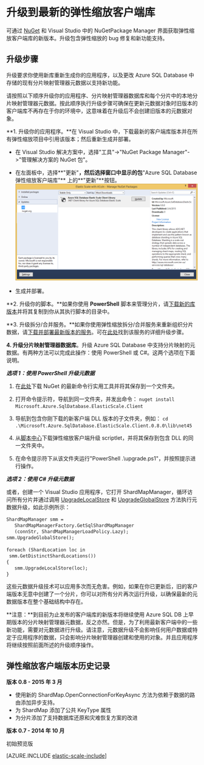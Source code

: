 <properties 
	title="Upgrade to the Latest Elastic Scale Client Library" 
	pageTitle="升级到最新的弹性缩放客户端库" 
	description="使用 PowerShell 和 C# 的升级说明" 
	metaKeywords="sharding,elastic scale, Azure SQL DB sharding" 
	services="sql-database" 
	documentationCenter="" 
	manager="stuarto" 
	authors="stuarto"/>
	
<tags ms.service="sql-database" ms.date="03/05/2015" wacn.date="05/25/2015"/>


# 升级到最新的弹性缩放客户端库

可通过 [NuGet](https://www.nuget.org/packages/Microsoft.Azure.SqlDatabase.ElasticScale.Client/) 和 Visual Studio 中的 NuGetPackage Manager 界面获取弹性缩放客户端库的新版本。升级包含弹性缩放的 bug 修复和新功能支持。

## 升级步骤

升级要求你使用新库重新生成你的应用程序，以及更改 Azure SQL Database 中存储的现有分片映射管理器元数据以支持新功能。

请按照以下顺序升级你的应用程序、分片映射管理器数据库和每个分片中的本地分片映射管理器元数据。按此顺序执行升级步骤可确保在更新元数据对象时旧版本的客户端库不再存在于你的环境中，这意味着在升级后不会创建旧版本的元数据对象。   

**1. 升级你的应用程序。**在 Visual Studio 中，下载最新的客户端库版本并在所有弹性缩放项目中引用该版本；然后重新生成并部署。 

 * 在 Visual Studio 解决方案中，选择"工具"->"NuGet Package Manager"->"管理解决方案的 NuGet 包"。 
 * 在左面板中，选择**"更新"**，然后选择窗口中显示的包**"Azure SQL Database 弹性缩放客户端库"** 上的**"更新"**按钮。
	![Upgrade Nuget Pacakges][1]
 
 * 生成并部署。 

**2. 升级你的脚本。**如果你使用 **PowerShell** 脚本来管理分片，请[下载新的库版本](https://www.nuget.org/packages/Microsoft.Azure.SqlDatabase.ElasticScale.Client/)并将其复制到你从其执行脚本的目录中。 

**3. 升级拆分/合并服务。**如果你使用弹性缩放拆分/合并服务来重新组织分片数据，请[下载并部署最新版本的服务](https://www.nuget.org/packages/Microsoft.Azure.SqlDatabase.ElasticScale.Service.SplitMerge/)。可在[此处](/documentation/articles/sql-database-elastic-scale-overview-split-and-merge)找到该服务的详细升级步骤。 

**4. 升级分片映射管理器数据库**。升级 Azure SQL Database 中支持分片映射的元数据。有两种方法可以完成此操作：使用 PowerShell 或 C#。这两个选项在下面说明。

***选项 1：使用 PowerShell 升级元数据***

1. 在[此处](http://nuget.org/nuget.exe)下载 NuGet 的最新命令行实用工具并将其保存到一个文件夹。 

2. 打开命令提示符，导航到同一文件夹，并发出命令：
`nuget install Microsoft.Azure.SqlDatabase.ElasticScale.Client`

3. 导航到包含你刚下载的新客户端 DLL 版本的子文件夹，例如：
`cd .\Microsoft.Azure.SqlDatabase.ElasticScale.Client.0.8.0\lib\net45`

4. 从[脚本中心](http://go.microsoft.com/?linkid=9876343)下载弹性缩放客户端升级 scriptlet，并将其保存到包含 DLL 的同一文件夹中。

5. 在命令提示符下从该文件夹运行"PowerShell .\upgrade.ps1"，并按照提示进行操作。
 
***选项 2：使用 C# 升级元数据***

或者，创建一个 Visual Studio 应用程序，它打开 ShardMapManager，循环访问所有分片并通过调用 [UpgradeLocalStore](https://msdn.microsoft.com/zh-CN/library/azure/microsoft.azure.sqldatabase.elasticscale.shardmanagement.shardmapmanager.upgradelocalstore.aspx) 和 [UpgradeGlobalStore](https://msdn.microsoft.com/zh-CN/library/azure/microsoft.azure.sqldatabase.elasticscale.shardmanagement.shardmapmanager.upgradeglobalstore.aspx) 方法执行元数据升级，如此示例所示： 

	ShardMapManager smm =
	   ShardMapManagerFactory.GetSqlShardMapManager
	   (connStr, ShardMapManagerLoadPolicy.Lazy); 
	smm.UpgradeGlobalStore(); 
	
	foreach (ShardLocation loc in
	 smm.GetDistinctShardLocations()) 
	{   
	   smm.UpgradeLocalStore(loc); 
	} 

这些元数据升级技术可以应用多次而无危害。例如，如果在你已更新后，旧的客户端版本无意中创建了一个分片，你可以对所有分片再次运行升级，以确保最新的元数据版本在整个基础结构中存在。 

**注意：**到目前为止发布的客户端库的新版本将继续使用 Azure SQL DB 上早期版本的分片映射管理器元数据，反之亦然。但是，为了利用最新客户端中的一些新功能，需要对元数据进行升级。请注意，元数据升级不会影响任何用户数据或特定于应用程序的数据，只会影响分片映射管理器创建和使用的对象。并且应用程序将继续按照前面所述的升级顺序操作。

## 弹性缩放客户端版本历史记录 

**版本 0.8 - 2015 年 3 月**

* 使用新的 ShardMap.OpenConnectionForKeyAsync 方法为依赖于数据的路由添加异步支持。 
* 为 ShardMap 添加了公共 KeyType 属性 
* 为分片添加了支持数据库还原和灾难恢复方案的改进 

**版本 0.7 - 2014 年 10 月**

初始预览版 


[AZURE.INCLUDE [elastic-scale-include](/documentation/articles/includes/elastic-scale-include)]  


<!--Image references-->
[1]:./media/sql-database-elastic-scale-upgrade-client-library/nuget-upgrade.png

<!--HONumber=55-->